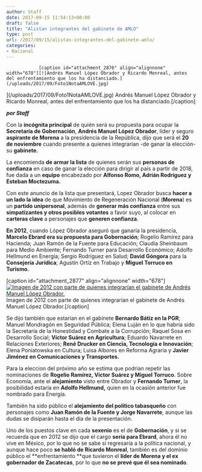 ```yaml
---
author: Staff
date: 2017-09-15 11:54:13+00:00
draft: false
title: "Alistan integrantes del gabinete de AMLO"
type: post
url: /2017/09/15/alistan-integrantes-del-gabinete-amlo/
categories:
- Nacional
---
```



				[caption id="attachment_2876" align="alignnone" width="678"][![Andrés Manuel López Obrador y Ricardo Monreal, antes del enfrentamiento que los ha distanciado.](/uploads/2017/09/Foto1NotaAMLOVE.jpg)
](/uploads/2017/09/Foto1NotaAMLOVE.jpg) Andrés Manuel López Obrador y Ricardo Monreal, antes del enfrentamiento que los ha distanciado.[/caption]

_**por Staff**_

Con la **incógnita principal** de quién será su propuesta para ocupar la **Secretaría de Gobernación**, **Andrés Manuel López Obrador**, líder y seguro **aspirante de Morena** a la presidencia de la República, dijo que será el **20 de noviembre** cuando presente a quienes integrarían -de ganar la elección- su **gabinete.**

La encomienda **de armar la lista** de quienes serán sus **personas de confianza** en caso de ganar la elección para dirigir al país a partir de 2018, fue dada a un **equipo** encabezado por **Alfonso Romo, Adrián Rodríguez y Esteban Moctezuma.**

Con este anuncio de la lista que presentará, Lopez Obrador busca **hacer a un lado la idea** de que Movimiento de Regeneración Nacional (**Morena**) es un **partido unipersonal**, además de **generar más confianza** entre sus **simpatizantes y otros posibles votantes** a favor suyo, al colocar en **carteras clave** a personajes que **generen confianza**.

**En 2012**, cuando López Obrador aseguró que ganaría la presidencia, **Marcelo Ebrard era su propuesta para Gobernación**; Rogelio Ramírez para Hacienda; Juan Ramón de la Fuente para Educación; Claudia Sheinbaum para Medio Ambiente; Fernando Turner para Desarrollo Económico; Adolfo Hellmund en Energía; Sergio Rodríguez en Salud; **David Góngora** para la **Consejería Jurídica**; Agustín Ortíz en Trabajo y **Miguel Torruco en Turismo.**

[caption id="attachment_2877" align="alignnone" width="678"][![Imagen de 2012 con parte de quienes integrarían el gabinete de Andrés Manuel López Obrador.](/uploads/2017/09/Foto2NotaAMLOVE.jpg)
](/uploads/2017/09/Foto2NotaAMLOVE.jpg) Imagen de 2012 con parte de quienes integrarían el gabinete de Andrés Manuel López Obrador.[/caption]

Se dijo también que estarían en el gabinete **Bernardo Bátiz en la PGR**; Manuel Mondragón en Seguridad Pública; Elena Luján en lo que habría sido la Secretaría de la Honestidad y Combate a la Corrupción; Raquel Sosa en Desarrollo Social; **Víctor Suárez en Agricultura**; Eduardo Navarrete en Relaciones Exteriores; **René Drucker en Ciencia, Tecnología e Innovación**; Elena Poniatowska en Cultura; Luisa Albores en Reforma Agraria y **Javier Jiménez en Comunicaciones y Transportes.**

Para la eleccion del próximo año se estima que podrían repetir las nominaciones de **Rogelio Ramírez, Víctor Suárez y Miguel Torruco**. Sobre Economía, ante el **alejamiento** visto entre Obrador y **Fernando Turner**, la posibilidad estaría en **Adolfo Hellmund,** quien en la ocasión anterior fue nombrado para Energía.

También ha sido público el **alejamiento del político tabasqueño** con personajes como **Juan Ramón de la Fuente y Jorge Navarrete**, aunque las dudas se disiparán hasta el día de la presentación.

Uno de los puestos clave en cada **sexenio** es el de **Gobernación**, y si se recuerda que en 2012 se dijo que el cargo **sería para Ebrard**, ahora él no vive en México, por lo que no se sabe si regresaría a la política nacional, y aunque hace poco **se habló de Ricardo Monreal**, también es del dominio público el **enfrentamiento **que tuvieron el **líder de Morena y el ex gobernador de Zacatecas**, por lo que **no se prevé que él sea nominado**.		
